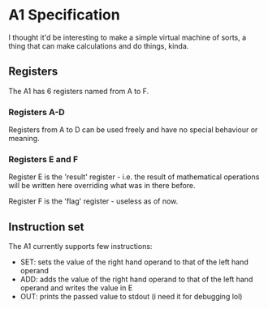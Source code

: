 # A1 Specification

I thought it'd be interesting to make a simple virtual machine of sorts, a thing that can make calculations and do things, kinda.

## Registers

The A1 has 6 registers named from A to F.

### Registers A-D

Registers from A to D can be used freely and have no special behaviour or meaning.

### Registers E and F

Register E is the 'result' register - i.e. the result of mathematical operations will be written here overriding what was in there before.

Register F is the 'flag' register - useless as of now.

## Instruction set

The A1 currently supports few instructions:

* SET: sets the value of the right hand operand to that of the left hand operand
* ADD: adds the value of the right hand operand to that of the left hand operand and writes the value in E
* OUT: prints the passed value to stdout (i need it for debugging lol)
 